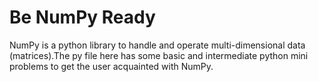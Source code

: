 # Be NumPy Ready 
NumPy is a python library to handle and operate multi-dimensional data (matrices).The py file here has some basic and intermediate python mini problems to get the user acquainted with NumPy.
